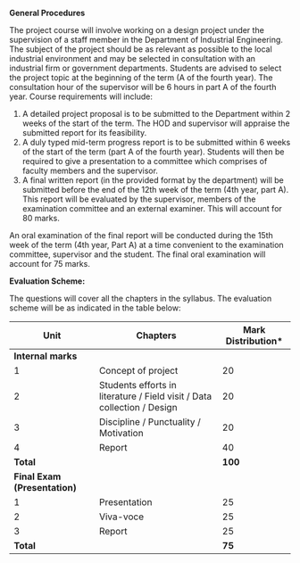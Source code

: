 **General Procedures**

The project course will involve working on a design project under the supervision of a staff member in the Department of Industrial Engineering. The subject of the project should be as relevant as possible to the local industrial environment and may be selected in consultation with an industrial firm or government departments. Students are advised to select the project topic at the beginning of the term (A of the fourth year). The consultation hour of the supervisor will be 6 hours in part A of the fourth year. Course requirements will include:

1. A detailed project proposal is to be submitted to the Department within 2 weeks of the start of the term. The HOD and supervisor will appraise the submitted report for its feasibility.
2. A duly typed mid-term progress report is to be submitted within 6 weeks of the start of the term (part A of the fourth year). Students will then be required to give a presentation to a committee which comprises of faculty members and the supervisor.
3. A final written report (in the provided format by the department) will be submitted before the end of the 12th week of the term (4th year, part A). This report will be evaluated by the supervisor, members of the examination committee and an external examiner. This will account for 80 marks.

An oral examination of the final report will be conducted during the 15th week of the term (4th year, Part A) at a time convenient to the examination committee, supervisor and the student. The final oral examination will account for 75 marks.

**Evaluation Scheme:**

The questions will cover all the chapters in the syllabus. The evaluation scheme will be as indicated in the table below:

| Unit                          | Chapters                                                                | Mark Distribution* |
| ----------------------------- | ----------------------------------------------------------------------- | ------------------ |
| **Internal marks**            |                                                                         |                    |
| 1                             | Concept of project                                                      | 20                 |
| 2                             | Students efforts in literature / Field visit / Data collection / Design | 20                 |
| 3                             | Discipline / Punctuality / Motivation                                   | 20                 |
| 4                             | Report                                                                  | 40                 |
| **Total**                     |                                                                         | **100**            |
| **Final Exam (Presentation)** |                                                                         |                    |
| 1                             | Presentation                                                            | 25                 |
| 2                             | Viva-voce                                                               | 25                 |
| 3                             | Report                                                                  | 25                 |
| **Total**                     |                                                                         | **75**             |



